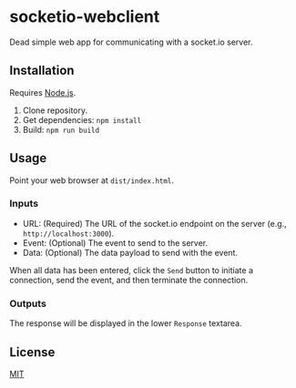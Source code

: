 # socketio-webclient
Dead simple web app for communicating with a socket.io server.

## Installation
Requires [Node.js](https://nodejs.org).

1. Clone repository.
2. Get dependencies: ```npm install```
3. Build: ```npm run build```

## Usage
Point your web browser at ```dist/index.html```.

### Inputs
- URL: (Required) The URL of the socket.io endpoint on the server (e.g., ```http://localhost:3000```).
- Event: (Optional) The event to send to the server.
- Data: (Optional) The data payload to send with the event.

When all data has been entered, click the ```Send``` button to initiate a connection, send the event, and then terminate the connection.

### Outputs

The response will be displayed in the lower ```Response``` textarea.

## License
[MIT](LICENSE.md)